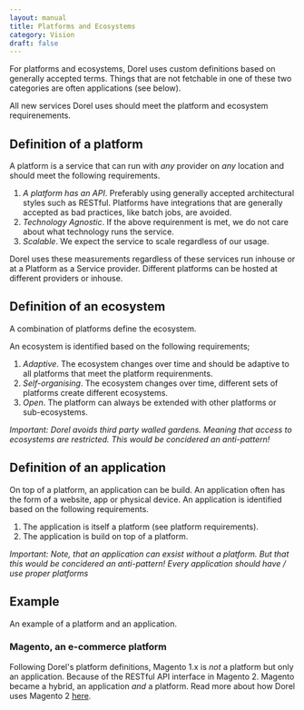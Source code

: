 ```yaml
---
layout: manual
title: Platforms and Ecosystems
category: Vision
draft: false
---
```


For platforms and ecosystems, Dorel uses custom definitions based on generally accepted terms. Things that are not fetchable in one of these two categories are often applications (see below).

All new services Dorel uses should meet the platform and ecosystem requirenements.

## Definition of a platform

A platform is a service that can run with _any_ provider on _any_ location and should meet the following requirements.

1. *A platform has an API*. Preferably using generally accepted architectural styles such as RESTful. Platforms have integrations that are generally accepted as bad practices, like batch jobs, are avoided.
2. *Technology Agnostic*. If the above requirenment is met, we do not care about what technology runs the service.
3. *Scalable*. We expect the service to scale regardless of our usage.

Dorel uses these measurements regardless of these services run inhouse or at a Platform as a Service provider. Different platforms can be hosted at different providers or inhouse.

## Definition of an ecosystem

A combination of platforms define the ecosystem.

An ecosystem is identified based on the following requirements;

1. *Adaptive*. The ecosystem changes over time and should be adaptive to all platforms that meet the platform requirenments.
2. *Self-organising*. The ecosystem changes over time, different sets of platforms create different ecosystems.
3. *Open*. The platform can always be extended with other platforms or sub-ecosystems.

_Important: Dorel avoids third party walled gardens. Meaning that access to ecosystems are restricted. This would be concidered an anti-pattern!_

## Definition of an application

On top of a platform, an application can be build. An application often has the form of a website, app or physical device. An application is identified based on the following requirements.

1. The application is itself a platform (see platform requirements).
2. The application is build on top of a platform.

_Important: Note, that an application can exsist without a platform. But that this would be concidered an anti-pattern! Every application should have / use proper platforms_

## Example

An example of a platform and an application.

### Magento, an e-commerce platform

Following Dorel's platform definitions, Magento 1.x is _not_ a platform but only an application. Because of the RESTful API interface in Magento 2. Magento became a hybrid, an application _and_ a platform. Read more about how Dorel uses Magento 2 [here](./use-technology/container-architecture).
